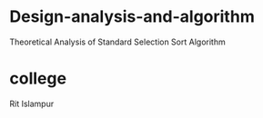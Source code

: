 # Design-analysis-and-algorithm
 Theoretical Analysis of Standard Selection Sort Algorithm
# college 
Rit Islampur